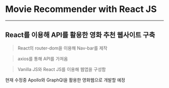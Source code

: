 # Movie Recommender with React JS

---

## React를 이용해 API를 활용한 영화 추천 웹사이트 구축

> React의 router-dom을 이용해 Nav-bar를 제작

> axios를 통해 API를 가져옴

> Vanilla JS와 React JS를 이용해 웹앱을 구성함

현재 수정중 Apollo와 GraphQl을 활용한 영화웹으로 개발할 예정
